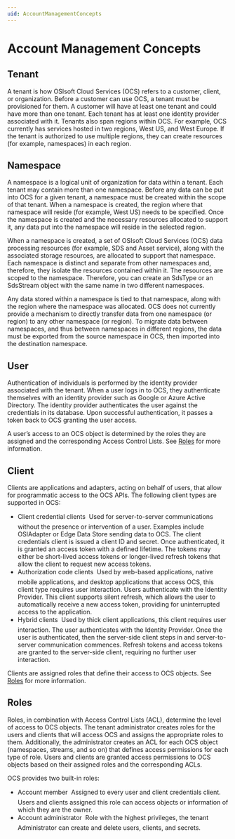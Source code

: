 ```yaml
---
uid: AccountManagementConcepts
---
```


# Account Management Concepts



## Tenant

A tenant is how OSIsoft Cloud Services (OCS) refers to a customer, client, or organization. Before a customer can use OCS, a tenant must be provisioned for them. A customer will have at least one tenant and could have more than one tenant. Each tenant has at least one identity provider associated with it. Tenants also span regions within OCS. For example, OCS currently has services hosted in two regions, West US, and West Europe. If the tenant is authorized to use multiple regions, they can create resources (for example, namespaces) in each region.

## Namespace

A namespace is a logical unit of organization for data within a tenant. Each tenant may contain more than one namespace. Before any data can be put into OCS for a given tenant, a namespace must be created within the scope of that tenant. When a namespace is created, the region where that namespace will reside (for example, West US) needs to be specified. Once the namespace is created and the necessary resources allocated to support it, any data put into the namespace will reside in the selected region.

When a namespace is created, a set of OSIsoft Cloud Services (OCS) data processing resources (for example, SDS and Asset service), along with the associated storage resources, are allocated to support that namespace. Each namespace is distinct and separate from other namespaces and, therefore, they isolate the resources contained within it. The resources are scoped to the namespace. Therefore, you can create an SdsType or an SdsStream object with the same name in two different namespaces.

Any data stored within a namespace is tied to that namespace, along with the region where the namespace was allocated. OCS does not currently provide a mechanism to directly transfer data from one namespace (or region) to any other namespace (or region). To migrate data between namespaces, and thus between namespaces in different regions, the data must be exported from the source namespace in OCS, then imported into the destination namespace.

## User

Authentication of individuals is performed by the identity provider associated with the tenant. When a user logs in to OCS, they authenticate themselves with an identity provider such as Google or Azure Active Directory. The identity provider authenticates the user against the credentials in its database. Upon successful authentication, it passes a token back to OCS granting the user access.

A user’s access to an OCS object is determined by the roles they are assigned and the corresponding Access Control Lists.  See [Roles](#roles) for more information.

## Client

Clients are applications and adapters, acting on behalf of users, that allow for programmatic access to the OCS APIs. The following client types are supported in OCS:

- Client credential clients &#150; Used for server-to-server communications without the presence or intervention of a user. Examples include OSIAdapter or Edge Data Store sending data to OCS. The client credentials client is issued a client ID and secret. Once authenticated, it is granted an access token with a defined lifetime. The tokens may either be short-lived access tokens or longer-lived refresh tokens that allow the client to request new access tokens. 
- Authorization code clients &#150; Used by web-based applications, native mobile applications, and desktop applications that access OCS, this client type requires user interaction. Users authenticate with the Identity Provider. This client supports silent refresh, which allows the user to automatically receive a new access token, providing for uninterrupted access to the application.
- Hybrid clients &#150; Used by thick client applications, this client requires user interaction. The user authenticates with the Identity Provider. Once the user is authenticated, then the server-side client steps in and server-to-server communication commences. Refresh tokens and access tokens are granted to the server-side client, requiring no further user interaction.

Clients are assigned roles that define their access to OCS objects. See [Roles](#roles) for more information. 

## <a name="roles"></a> Roles

Roles, in combination with Access Control Lists (ACL), determine the level of access to OCS objects. The tenant administrator creates roles for the users and clients that will access OCS and assigns the appropriate roles to them. Additionally, the administrator creates an ACL for each OCS object (namespaces, streams, and so on) that defines access permissions for each type of role. Users and clients are granted access permissions to OCS objects based on their assigned roles and the corresponding ACLs. 

OCS provides two built-in roles:

- Account member &#150; Assigned to every user and client credentials client. Users and clients assigned this role can access objects or information of which they are the owner.
- Account administrator &#150; Role with the highest privileges, the tenant Administrator can create and delete users, clients, and secrets.




